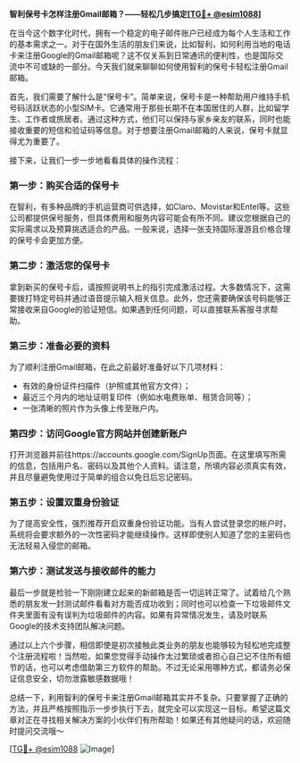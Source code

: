 **智利保号卡怎样注册Gmail邮箱？——轻松几步搞定[[TG💪+ @esim1088](https://t.me/s/esim1088)]**

在当今这个数字化时代，拥有一个稳定的电子邮件账户已经成为每个人生活和工作的基本需求之一。对于在国外生活的朋友们来说，比如智利，如何利用当地的电话卡来注册Google的Gmail邮箱呢？这不仅关系到日常通讯的便利性，也是国际交流中不可或缺的一部分。今天我们就来聊聊如何使用智利的保号卡轻松注册Gmail邮箱。

首先，我们需要了解什么是“保号卡”。简单来说，保号卡是一种帮助用户维持手机号码活跃状态的小型SIM卡。它通常用于那些长期不在本国居住的人群，比如留学生、工作者或旅居者。通过这种方式，他们可以保持与家乡亲友的联系，同时也能接收重要的短信和验证码等信息。对于想要注册Gmail邮箱的人来说，保号卡就显得尤为重要了。

接下来，让我们一步一步地看看具体的操作流程：

### 第一步：购买合适的保号卡

在智利，有多种品牌的手机运营商可供选择，如Claro、Movistar和Entel等。这些公司都提供保号服务，但具体费用和服务内容可能会有所不同。建议您根据自己的实际需求以及预算挑选适合的产品。一般来说，选择一张支持国际漫游且价格合理的保号卡会更加方便。

### 第二步：激活您的保号卡

拿到新买的保号卡后，请按照说明书上的指引完成激活过程。大多数情况下，这需要拨打特定号码并通过语音提示输入相关信息。此外，您还需要确保该号码能够正常接收来自Google的验证短信。如果遇到任何问题，可以直接联系客服寻求帮助。

### 第三步：准备必要的资料

为了顺利注册Gmail邮箱，在此之前最好准备好以下几项材料：
- 有效的身份证件扫描件（护照或其他官方文件）；
- 最近三个月内的地址证明复印件（例如水电费账单、租赁合同等）；
- 一张清晰的照片作为头像上传至账户内。

### 第四步：访问Google官方网站并创建新账户

打开浏览器并前往https://accounts.google.com/SignUp页面。在这里填写所需的信息，包括用户名、密码以及其他个人资料。请注意，所填内容必须真实有效，并且尽量避免使用过于简单的组合以免日后忘记密码。

### 第五步：设置双重身份验证

为了提高安全性，强烈推荐开启双重身份验证功能。当有人尝试登录您的帐户时，系统将会要求额外的一次性密码才能继续操作。这样即使别人知道了您的主密码也无法轻易入侵您的邮箱。

### 第六步：测试发送与接收邮件的能力

最后一步就是检验一下刚刚建立起来的新邮箱是否一切运转正常了。试着给几个熟悉的朋友发一封测试邮件看看对方能否成功收到；同时也可以检查一下垃圾邮件文件夹里面有没有误判为垃圾邮件的内容。如果有异常情况发生，请及时联系Google的技术支持团队解决问题。

通过以上六个步骤，相信即使是初次接触此类业务的朋友也能够较为轻松地完成整个注册流程啦！当然啦，如果您觉得手动操作太过繁琐或者担心自己记不住所有细节的话，也可以考虑借助第三方软件的帮助。不过无论采用哪种方式，都请务必保证信息安全，切勿泄露敏感数据哦！

总结一下，利用智利的保号卡来注册Gmail邮箱其实并不复杂。只要掌握了正确的方法，并且严格按照指示一步步执行下去，就完全可以实现这一目标。希望这篇文章对正在寻找相关解决方案的小伙伴们有所帮助！如果还有其他疑问的话，欢迎随时提问交流哦～

[[TG💪+ @esim1088](https://t.me/s/esim1088) ![Image](https://i.postimg.cc/4NQfJmqS/Snipaste-2025-05-13-00-14-12.png)]